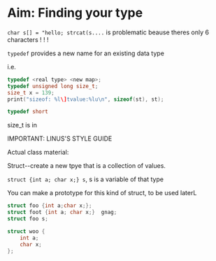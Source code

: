 # Aim: Finding your type

`char s[] = "hello; strcat(s....` is problematic beause theres only 6 characters  ! ! ! 

`typedef` provides a new name for an existing data type

i.e.

```c
typedef <real type> <new map>;
typedef unsigned long size_t;
size_t x = 139;
print("sizeof: %l\]tvalue:%lu\n", sizeof(st), st);

typedef short 
```
size_t is in <stdlib>

IMPORTANT: LINUS'S STYLE GUIDE


Actual class material:

Struct--create a new tpye that is a collection of values.

`struct {int a; char x;} s`, s is a variable of that type

You can make a prototype for this kind of struct, to be used laterL

```c
struct foo {int a;char x;};
struct foot {int a; char x;}  gnag;
struct foo s;

struct woo {
    int a;
    char x;
};
```

